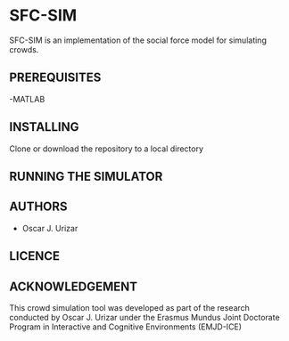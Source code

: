 # SFC-SIM
SFC-SIM is an implementation of the social force model for simulating crowds.

## PREREQUISITES
-MATLAB

## INSTALLING
Clone or download the repository to a local directory

## RUNNING THE SIMULATOR

## AUTHORS
- Oscar J. Urizar

## LICENCE

## ACKNOWLEDGEMENT
This crowd simulation tool was developed as part of the research conducted by Oscar J. Urizar under the Erasmus Mundus Joint Doctorate Program in Interactive and Cognitive Environments (EMJD-ICE)
